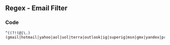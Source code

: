 ## Regex - Email Filter

### Code

```
^((?!(@|\.)(gmail|hotmail|yahoo|aol|uol|terra|outlook|ig|superig|msn|gmx|yandex|protonmail|zohomail|icloud)).)*$
```
